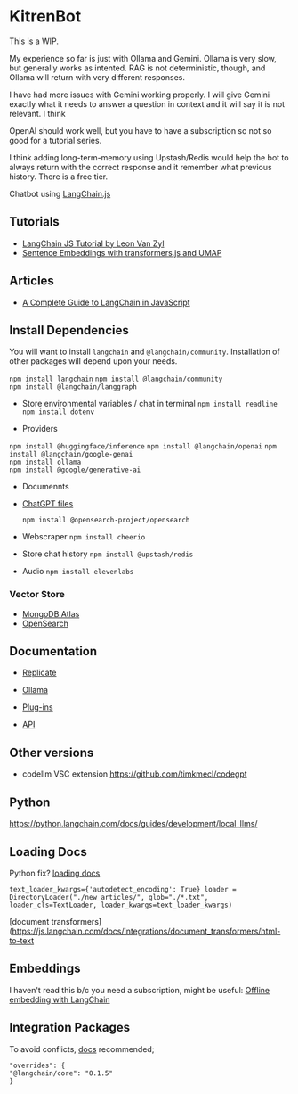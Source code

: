 # KitrenBot

This is a WIP.

My experience so far is just with Ollama and Gemini. Ollama is very slow, but generally works as intented. RAG is not deterministic, though, and Ollama will return with very different responses.

I have had more issues with Gemini working properly. I will give Gemini exactly what it needs to answer a question in context and it will say it is not relevant. I think

OpenAI should work well, but you have to have a subscription so not so good for a tutorial series.

I think adding long-term-memory using Upstash/Redis would help the bot to always return with the correct response and it remember what previous history. There is a free tier.

Chatbot using [LangChain.js](https://js.langchain.com/docs/get_started/introduction)

## Tutorials

- [LangChain JS Tutorial by Leon Van Zyl](https://www.youtube.com/playlist?list=PL4HikwTaYE0EG379sViZZ6QsFMjJ5Lfwj)
- [Sentence Embeddings with transformers.js and UMAP](https://thecodingtrain.com/tracks/livestreams/livestreams/sentence-embeddings/clustering-sentence-embeddings)

## Articles

- [A Complete Guide to LangChain in JavaScript](https://medium.com/@letscodefuture/a-complete-guide-to-langchain-in-javascript-e54baff70dd8)

## Install Dependencies

You will want to install `langchain` and `@langchain/community`. Installation of other packages will depend upon your needs.

`npm install langchain`
`npm install @langchain/community`  
`npm install @langchain/langgraph`

- Store environmental variables / chat in terminal
  `npm install readline`
  `npm install dotenv`

- Providers

`npm install @huggingface/inference`
`npm install @langchain/openai`
`npm install @langchain/google-genai`  
`npm install ollama`  
`npm install @google/generative-ai`

- Documennts

- [ChatGPT files](https://js.langchain.com/docs/integrations/document_loaders/file_loaders/chatgpt)

  `npm install @opensearch-project/opensearch`

- Webscraper
  `npm install cheerio`

- Store chat history
  `npm install @upstash/redis`

- Audio
  `npm install elevenlabs`

### Vector Store

- [MongoDB Atlas](https://js.langchain.com/docs/integrations/vectorstores/mongodb_atlas)
- [OpenSearch](https://opensearch.org)

## Documentation

- [Replicate](https://js.langchain.com/docs/integrations/llms/replicate)

- [Ollama](https://github.com/ollama/ollama)
- [Plug-ins](https://github.com/ollama/ollama#extensions--plugins)
- [API](https://github.com/ollama/ollama/blob/main/docs/api.md)

## Other versions

- codellm VSC extension
  https://github.com/timkmecl/codegpt

## Python

https://python.langchain.com/docs/guides/development/local_llms/

## Loading Docs

Python fix?
[loading docs](https://stackoverflow.com/questions/76600384/unable-to-read-text-data-file-using-textloader-from-langchain-document-loaders-l)

`text_loader_kwargs={'autodetect_encoding': True}
loader = DirectoryLoader("./new_articles/", glob="./*.txt", loader_cls=TextLoader, loader_kwargs=text_loader_kwargs)`

[document transformers](https://js.langchain.com/docs/integrations/document_transformers/html-to-text

## Embeddings

I haven't read this b/c you need a subscription, might be useful:
[Offline embedding with LangChain](https://medium.com/@gmarcilhacy/offline-embedding-with-langchain-4323d9376cdc)

## Integration Packages

To avoid conflicts, [docs](https://js.langchain.com/docs/get_started/installation#installing-integration-packages) recommended;

`"overrides": {`  
 `"@langchain/core": "0.1.5"`  
`}`
